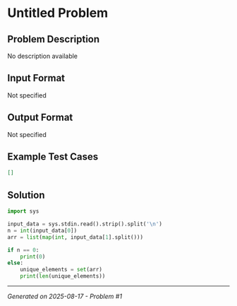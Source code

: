 # Untitled Problem

## Problem Description
No description available

## Input Format
Not specified

## Output Format
Not specified

## Example Test Cases
```json
[]
```

## Solution
```python
import sys

input_data = sys.stdin.read().strip().split('\n')
n = int(input_data[0])
arr = list(map(int, input_data[1].split()))

if n == 0:
    print(0)
else:
    unique_elements = set(arr)
    print(len(unique_elements))
```

---
*Generated on 2025-08-17 - Problem #1*